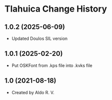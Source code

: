 Tlahuica Change History
====================

1.0.2 (2025-06-09)
----------------
* Updated Doulos SIL version

1.0.1 (2025-02-20)
------------------
* Put OSKFont from .kps file into .kvks file

1.0 (2021-08-18)
----------------
* Created by Aldo R. V.
